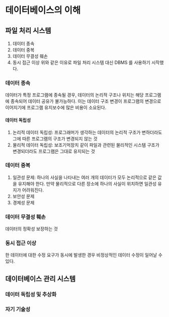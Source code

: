 # 데이터베이스의 이해

## 파일 처리 시스템

1. 데이터 종속
2. 데이터 중복
3. 데이터 무결성 훼손
4. 동시 접근 이상
   위와 같은 이유로 파일 처리 시스템 대신 DBMS 를 사용하기 시작했다.

### 데이터 종속

데이터가 특정 프로그램에 종속될 경우, 데이터의 논리적 구조나 위치는 해당 프로그램에 종속되어 데이터 공유가 불가능하다. 이는 데이터 구조 변경이 프로그램의 변경으로 이어지기에 프로그램 유지보수에 많은 비용이 소요된다.

#### 데이터 독립성

1. 논리적 데이터 독립성: 프로그래머가 생각하는 데이터의 논리적 구조가 변하더라도 그에 따른 프로그램의 구조가 변경되지 않는 것
2. 물리적 데이터 독립성: 보조기억장치 같이 파일과 관련된 물리적인 시스템 구조가 변경되더라도 프로그램은 그대로 유지되는 것

### 데이터 중복

1. 일관성 문제: 하나의 사실을 나타내는 여러 개의 데이터가 모두 논리적으로 같은 값을 유지해야 한다. 만약 물리적으로 다른 장소에 하나의 사실이 위치하면 일관성 유지가 어려워진다.
2. 보안성 문제
3. 경제성 문제

### 데이터 무결성 훼손

데이터의 정확성 보장하는 것

### 동시 접근 이상

한 데이터에 대한 수정 요구가 동시에 발생한 경우 비정상적인 데이터 수정이 일어날 수 있다.

## 데이터베이스 관리 시스템

### 데이터 독립성 및 추상화

### 자기 기술성
